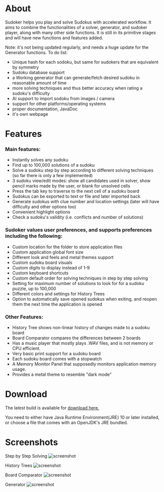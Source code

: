 # About
Sudoker helps you play and solve Sudokus with accelerated workflow.
It aims to combine the functionalities of a solver, generator, and sudoker player, along with many other side functions.
It is still in its primitive stages and will have new functions and features added.

Note: it's not being updated regularly, and needs a huge update for the Generator functions.
To do list:
 - Unique hash for each sodoku, but same for sudokers that are equivalent by symmetry
 - Sudoku database support
 - a Working generator that can generate/fetch desired sudoku in reasonable amount of time
 - more solving techniques and thus better accuracy when rating a sudoku's difficulty
 - AI support to import sodoku from images / camera
 - support for other platforms/operating systems
 - proper documentation, JavaDoc
 - it's own webpage

# Features

### Main features:
  - Instantly solves any sudoku
  - Find up to 100,000 solutions of a sudoku
  - Solve a sudoku step by step according to different solving techniques (so far there is only a few implemented)
  - 3 sudoku view/edit modes: show all candidates used in solver, show pencil marks made by the user, or blank for unsolved cells
  - Press the tab key to traverse to the next cell of a sudoku board
  - Sudokus can be exported to text or file and later imported back
  - Generate sudokus with clue number and location settings (later will have difficulty and other options too)
  - Convenient highlight options
  - Check a sudoku's validity (i.e. conflicts and number of solutions)

### Sudoker values user preferences, and supports preferences including the following:
  - Custom location for the folder to store application files
  - Custom application global font size
  - Different look and feels and metal themes support
  - Custom sudoku board visuals
  - Custom digits to display instead of 1-9
  - Custom keyboard shortcuts
  - Custom default order for solving techniques in step by step solving 
  - Setting for maximum number of solutions to look for for a sudoku puzzle, up to 100,000
  - Different colors and settings for History Trees
  - Option to automatically save opened sudokus when exiting, and reopen them the next time the application is opened

### Other Features:
  - History Tree shows non-linear history of changes made to a sudoku board
  - Board Comparator compares the differences between 2 boards
  - Has a music player that mostly plays .WAV files, and is not memory or CPU efficient.
  - Very basic print support for a sudoku board
  - Each sudoku board comes with a stopwatch
  - A Memory Monitor Panel that supposedly monitors application memory usage.
  - Provides a metal theme to resemble "dark mode"
 
# Download
The latest build is available for [download here.](https://github.com/Shayna003/sudoker/releases/latest)

You need to either have Java Runtime Environment(JRE) 10 or later installed, or choose a file that comes with an OpenJDK's JRE bundled.

# Screenshots

Step by Step Solving
![screenshot](https://user-images.githubusercontent.com/79242907/120547776-23989100-c424-11eb-818f-e9591b37f131.png)

History Trees
![screenshot](https://user-images.githubusercontent.com/79242907/120548418-e7b1fb80-c424-11eb-8e93-7eae37ebcb20.png)

Board Comparator
![screenshot](https://user-images.githubusercontent.com/79242907/120548426-e97bbf00-c424-11eb-8291-0e281ea26c88.png)

Generator
![screenshot](https://user-images.githubusercontent.com/79242907/120548819-6149e980-c425-11eb-98e6-108324a0788f.png)



